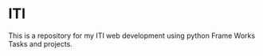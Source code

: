 # ITI

This is a repository for my ITI web development using python Frame Works Tasks and projects.
